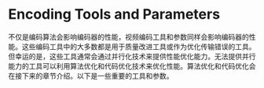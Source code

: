 # Encoding Tools and Parameters
不仅是编码算法会影响编码器的性能，视频编码工具和参数同样会影响编码器的性能。这些编码工具中的大多数都是用于质量改进工具或作为优化传输错误的工具。但幸运的是，这些工具通常会通过并行化技术来提供性能优化能力。无法提供并行能力的工具可以利用算法优化和代码优化技术来优化性能。算法优化和代码优化会在接下来的章节介绍。以下是一些重要的工具和参数。

